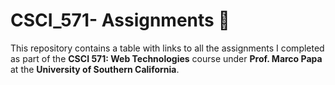 # CSCI_571- Assignments 📝

This repository contains a table with links to all the assignments I completed as part of the **CSCI 571: Web Technologies** course under **Prof. Marco Papa** at the **University of Southern California**. 
